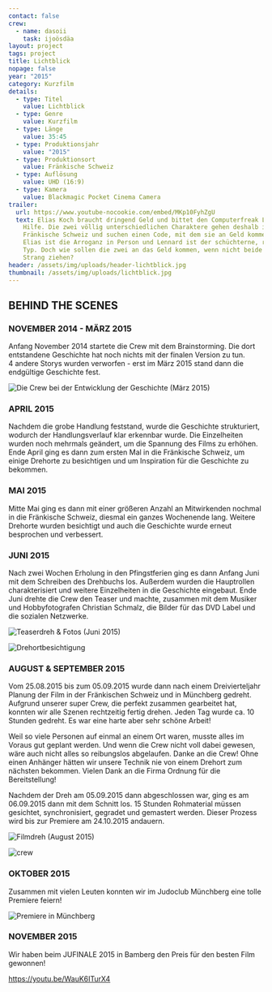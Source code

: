 ```yaml
---
contact: false
crew:
  - name: dasoii
    task: ijoösdäa
layout: project
tags: project
title: Lichtblick
nopage: false
year: "2015"
category: Kurzfilm
details:
  - type: Titel
    value: Lichtblick
  - type: Genre
    value: Kurzfilm
  - type: Länge
    value: 35:45
  - type: Produktionsjahr
    value: "2015"
  - type: Produktionsort
    value: Fränkische Schweiz
  - type: Auflösung
    value: UHD (16:9)
  - type: Kamera
    value: Blackmagic Pocket Cinema Camera
trailer:
  url: https://www.youtube-nocookie.com/embed/MKp10FyhZgU
  text: Elias Koch braucht dringend Geld und bittet den Computerfreak Lennard um
    Hilfe. Die zwei völlig unterschiedlichen Charaktere gehen deshalb in die
    Fränkische Schweiz und suchen einen Code, mit dem sie an Geld kommen können.
    Elias ist die Arroganz in Person und Lennard ist der schüchterne, ruhige
    Typ. Doch wie sollen die zwei an das Geld kommen, wenn nicht beide am selben
    Strang ziehen?
header: /assets/img/uploads/header-lichtblick.jpg
thumbnail: /assets/img/uploads/lichtblick.jpg
---
```


## BEHIND THE SCENES

### NOVEMBER 2014 - MÄRZ 2015

Anfang November 2014 startete die Crew mit dem Brainstorming. Die dort entstandene Geschichte hat noch nichts mit der finalen Version zu tun. 4 andere Storys wurden verworfen - erst im März 2015 stand dann die endgültige Geschichte fest.

![Die Crew bei der Entwicklung der Geschichte (März 2015)](/assets/img/uploads/lb1.jpg "Die Crew bei der Entwicklung der Geschichte (März 2015)")

### APRIL 2015

Nachdem die grobe Handlung feststand, wurde die Geschichte strukturiert, wodurch der Handlungsverlauf klar erkennbar wurde. Die Einzelheiten wurden noch mehrmals geändert, um die Spannung des Films zu erhöhen. Ende April ging es dann zum ersten Mal in die Fränkische Schweiz, um einige Drehorte zu besichtigen und um Inspiration für die Geschichte zu bekommen.

### MAI 2015

Mitte Mai ging es dann mit einer größeren Anzahl an Mitwirkenden nochmal in die Fränkische Schweiz, diesmal ein ganzes Wochenende lang. Weitere Drehorte wurden besichtigt und auch die Geschichte wurde erneut besprochen und verbessert.

### JUNI 2015

Nach zwei Wochen Erholung in den Pfingstferien ging es dann Anfang Juni mit dem Schreiben des Drehbuchs los. Außerdem wurden die Hauptrollen charakterisiert und weitere Einzelheiten in die Geschichte eingebaut. Ende Juni drehte die Crew den Teaser und machte, zusammen mit dem Musiker und Hobbyfotografen Christian Schmalz, die Bilder für das DVD Label und die sozialen Netzwerke.

![Teaserdreh & Fotos (Juni 2015)](/assets/img/uploads/lb2.jpg "Teaserdreh & Fotos (Juni 2015)")

![Drehortbesichtigung](/assets/img/uploads/lb3.jpg "Drehortbesichtigung")

### AUGUST & SEPTEMBER 2015

Vom 25.08.2015 bis zum 05.09.2015 wurde dann nach einem Dreivierteljahr Planung der Film in der Fränkischen Schweiz und in Münchberg gedreht. Aufgrund unserer super Crew, die perfekt zusammen gearbeitet hat, konnten wir alle Szenen rechtzeitig fertig drehen. Jeden Tag wurde ca. 10 Stunden gedreht. Es war eine harte aber sehr schöne Arbeit!

Weil so viele Personen auf einmal an einem Ort waren, musste alles im Voraus gut geplant werden. Und wenn die Crew nicht voll dabei gewesen, wäre auch nicht alles so reibungslos abgelaufen. Danke an die Crew! Ohne einen Anhänger hätten wir unsere Technik nie von einem Drehort zum nächsten bekommen. Vielen Dank an die Firma Ordnung für die Bereitstellung!

Nachdem der Dreh am 05.09.2015 dann abgeschlossen war, ging es am 06.09.2015 dann mit dem Schnitt los. 15 Stunden Rohmaterial müssen gesichtet, synchronisiert, gegradet und gemastert werden. Dieser Prozess wird bis zur Premiere am 24.10.2015 andauern.

![Filmdreh (August 2015)](/assets/img/uploads/lb4.jpg "Filmdreh (August 2015)")

![crew](/assets/img/uploads/lb5.jpg "Crew beim Dreh")

### OKTOBER 2015

Zusammen mit vielen Leuten konnten wir im Judoclub Münchberg eine tolle Premiere feiern!

![Premiere in Münchberg](/assets/img/uploads/lb6.jpg "Premiere in Münchberg")

### NOVEMBER 2015

Wir haben beim JUFINALE 2015 in Bamberg den Preis für den besten Film gewonnen!

<https://youtu.be/WauK6ITurX4>
